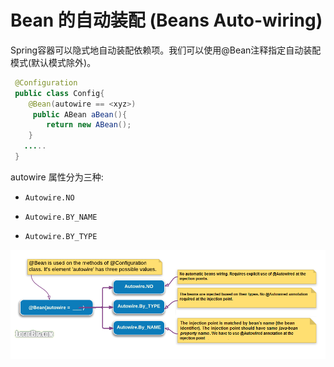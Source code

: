 # Bean 的自动装配 (Beans Auto-wiring)

Spring容器可以隐式地自动装配依赖项。我们可以使用@Bean注释指定自动装配模式(默认模式除外)。

```java
 @Configuration
 public class Config{
    @Bean(autowire == <xyz>)
     public ABean aBean(){
        return new ABean();
    }
   .....
 }
```

autowire 属性分为三种:

- `Autowire.NO`

- `Autowire.BY_NAME`

- `Autowire.BY_TYPE`

![img](assets/autowiring.png)

